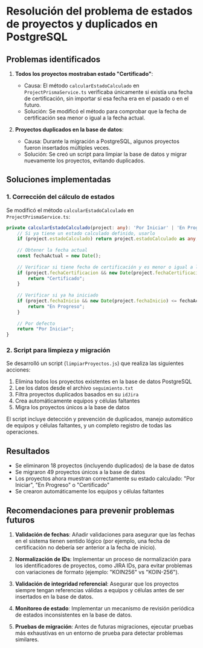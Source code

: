 # Resolución del problema de estados de proyectos y duplicados en PostgreSQL

## Problemas identificados

1. **Todos los proyectos mostraban estado "Certificado"**:
   - Causa: El método `calcularEstadoCalculado` en `ProjectPrismaService.ts` verificaba únicamente si existía una fecha de certificación, sin importar si esa fecha era en el pasado o en el futuro.
   - Solución: Se modificó el método para comprobar que la fecha de certificación sea menor o igual a la fecha actual.

2. **Proyectos duplicados en la base de datos**:
   - Causa: Durante la migración a PostgreSQL, algunos proyectos fueron insertados múltiples veces.
   - Solución: Se creó un script para limpiar la base de datos y migrar nuevamente los proyectos, evitando duplicados.

## Soluciones implementadas

### 1. Corrección del cálculo de estados

Se modificó el método `calcularEstadoCalculado` en `ProjectPrismaService.ts`:

```typescript
private calcularEstadoCalculado(project: any): 'Por Iniciar' | 'En Progreso' | 'Certificado' {
    // Si ya tiene un estado calculado definido, usarlo
    if (project.estadoCalculado) return project.estadoCalculado as any;
    
    // Obtener la fecha actual
    const fechaActual = new Date();
    
    // Verificar si tiene fecha de certificación y es menor o igual a la fecha actual
    if (project.fechaCertificacion && new Date(project.fechaCertificacion) <= fechaActual) {
        return "Certificado";
    }
    
    // Verificar si ya ha iniciado
    if (project.fechaInicio && new Date(project.fechaInicio) <= fechaActual) {
        return "En Progreso";
    }
    
    // Por defecto
    return "Por Iniciar";
}
```

### 2. Script para limpieza y migración

Se desarrolló un script (`limpiarProyectos.js`) que realiza las siguientes acciones:

1. Elimina todos los proyectos existentes en la base de datos PostgreSQL
2. Lee los datos desde el archivo `seguimiento.txt`
3. Filtra proyectos duplicados basados en su `idJira`
4. Crea automáticamente equipos y células faltantes
5. Migra los proyectos únicos a la base de datos

El script incluye detección y prevención de duplicados, manejo automático de equipos y células faltantes, y un completo registro de todas las operaciones.

## Resultados

- Se eliminaron 18 proyectos (incluyendo duplicados) de la base de datos
- Se migraron 49 proyectos únicos a la base de datos
- Los proyectos ahora muestran correctamente su estado calculado: "Por Iniciar", "En Progreso" o "Certificado"
- Se crearon automáticamente los equipos y células faltantes

## Recomendaciones para prevenir problemas futuros

1. **Validación de fechas**: Añadir validaciones para asegurar que las fechas en el sistema tienen sentido lógico (por ejemplo, una fecha de certificación no debería ser anterior a la fecha de inicio).

2. **Normalización de IDs**: Implementar un proceso de normalización para los identificadores de proyectos, como JIRA IDs, para evitar problemas con variaciones de formato (ejemplo: "KOIN256" vs "KOIN-256").

3. **Validación de integridad referencial**: Asegurar que los proyectos siempre tengan referencias válidas a equipos y células antes de ser insertados en la base de datos.

4. **Monitoreo de estado**: Implementar un mecanismo de revisión periódica de estados inconsistentes en la base de datos.

5. **Pruebas de migración**: Antes de futuras migraciones, ejecutar pruebas más exhaustivas en un entorno de prueba para detectar problemas similares.

